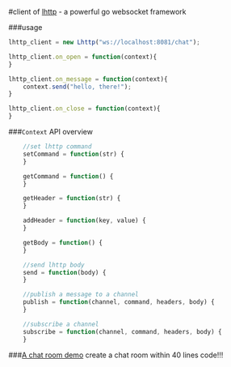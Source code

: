 #client of [lhttp](https://github.com/fanux/lhttp) - a powerful go websocket framework

###usage
```javascript
lhttp_client = new Lhttp("ws://localhost:8081/chat");

lhttp_client.on_open = function(context){
}

lhttp_client.on_message = function(context){
    context.send("hello, there!");
}

lhttp_client.on_close = function(context){
}
```
###`Context` API overview
```javascript
    //set lhttp command
    setCommand = function(str) {
    }

    getCommand = function() {
    }

    getHeader = function(str) {
    }

    addHeader = function(key, value) {
    }

    getBody = function() {
    }

    //send lhttp body
    send = function(body) {
    }

    //publish a message to a channel
    publish = function(channel, command, headers, body) {
    }

    //subscribe a channel
    subscribe = function(channel, command, headers, body) {
    }
```

###[A chat room demo](https://github.com/fanux/lhttp-web-demo) create a chat room within 40 lines code!!!
